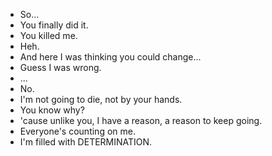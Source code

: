 * So...
* You finally did it.
* You killed me.
* Heh.
* And here I was thinking you could change...
* Guess I was wrong.
* ...
* No.
* I'm not going to die, not by your hands.
* You know why?
* 'cause unlike you, I have a reason, a reason to keep going.
* Everyone's counting on me.
* I'm filled with DETERMINATION.

